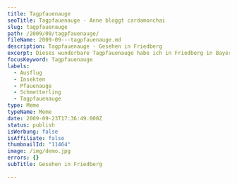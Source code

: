 ```yaml
---
title: Tagpfauenauge
seoTitle: Tagpfauenauge - Anne bloggt cardamonchai
slug: tagpfauenauge
path: /2009/09/tagpfauenauge/
fileName: 2009-09---tagpfauenauge.md
description: Tagpfauenauge - Gesehen in Friedberg
excerpt: Dieses wunderbare Tagpfauenauge habe ich in Friedberg in Bayern gesehen.
focusKeyword: Tagpfauenauge
labels:
  - Ausflug
  - Insekten
  - Pfauenauge
  - Schmetterling
  - Tagpfauenauge
type: Meme
typeName: Meme
date: 2009-09-23T17:36:49.000Z
status: publish
isWerbung: false
isAffiliate: false
thumbnailId: "11464"
image: /img/demo.jpg
errors: {}
subTitle: Gesehen in Friedberg
  
---
```



  